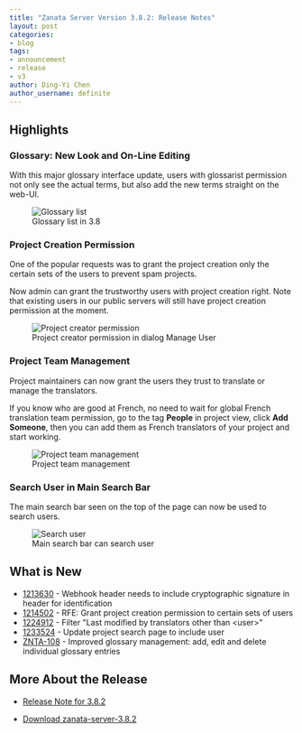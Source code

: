 ```yaml
---
title: "Zanata Server Version 3.8.2: Release Notes"
layout: post
categories:
- blog
tags:
- announcement
- release
- v3
author: Ding-Yi Chen
author_username: definite
---
```


## Highlights

### Glossary: New Look and On-Line Editing
With this major glossary interface update, users with glossarist permission
not only see the actual terms, but also add the new terms straight on the web-UI.

<figure>
<img src="{{ site-url }}/images/posts/glossary-list.png" alt="Glossary list">
<figcaption>Glossary list in 3.8</figcaption>
</figure>



### Project Creation Permission
One of the popular requests was to grant the project creation only the certain sets of the users
to prevent spam projects.

Now admin can grant the trustworthy users with project creation right.
Note that existing users in our public servers will still have project creation permission
at the moment.

<figure>
<img src="{{ site-url }}/images/posts/project-creator.png" alt="Project creator permission">
<figcaption>Project creator permission in dialog Manage User</figcaption>
</figure>

### Project Team Management
Project maintainers can now grant the users they trust to translate or manage the translators.

If you know who are good at French, no need to wait for global French translation team permission,
go to the tag **People** in project view, click **Add Someone**, 
then you can add them as French translators of your project and start working.

<figure>
<img src="{{ site-url }}/images/posts/project-team-management.png" alt="Project team management">
<figcaption>Project team management</figcaption>
</figure>


### Search User in Main Search Bar
The main search bar seen on the top of the page can now be used to search users.

<figure>
<img src="{{ site-url }}/images/posts/search-user.png" alt="Search user">
<figcaption>Main search bar can search user </figcaption>
</figure>


## What is New
* [1213630](https://bugzilla.redhat.com/show_bug.cgi?id=1213630) - Webhook header needs to include cryptographic signature in header for identification
* [1214502](https://bugzilla.redhat.com/show_bug.cgi?id=1214502) - RFE: Grant project creation permission to certain sets of users
* [1224912](https://bugzilla.redhat.com/show_bug.cgi?id=1224912) - Filter "Last modified by translators other than &lt;user&gt;"
* [1233524](https://bugzilla.redhat.com/show_bug.cgi?id=1233524) - Update project search page to include user
* [ZNTA-108](https://zanata.atlassian.net/browse/ZNTA-108) - Improved glossary management: add, edit and delete individual glossary entries

## More About the Release
- [Release Note for 3.8.2](http://docs.zanata.org/en/latest/release-notes/#382)

- [Download zanata-server-3.8.2](https://github.com/zanata/zanata-server/releases/tag/server-3.8.2)

